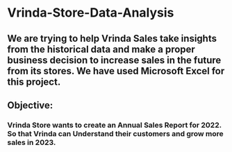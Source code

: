 # Vrinda-Store-Data-Analysis
## We are trying to help Vrinda Sales take insights from the historical data and make a proper business decision to increase sales in the future from its stores. We have used Microsoft Excel for this project.

## Objective:
### Vrinda Store wants to create an Annual Sales Report for 2022. So that Vrinda can Understand their customers and grow more sales in 2023.
